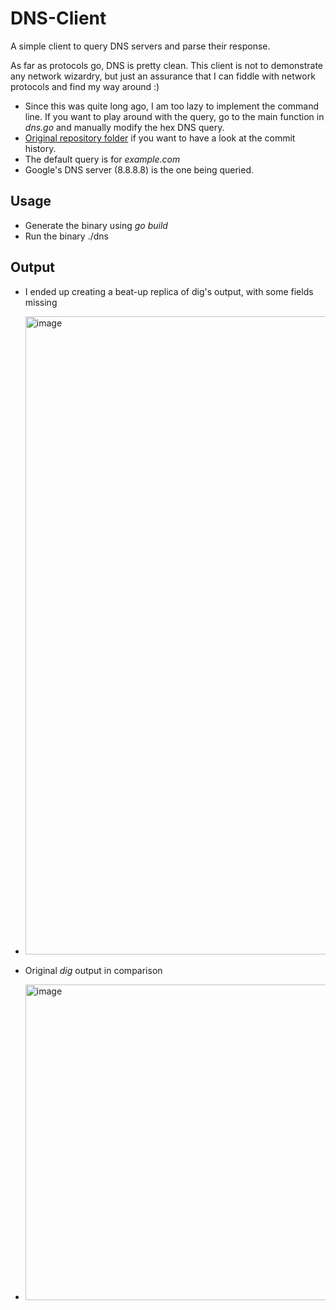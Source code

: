 # DNS-Client

A simple client to query DNS servers and parse their response.

As far as protocols go, DNS is pretty clean. This client is not to demonstrate any network wizardry, but just an assurance that I can fiddle with network protocols and find my way
around :)

- Since this was quite long ago, I am too lazy to implement the command line. If you want to play around with the query, go to the main function in _dns.go_ and manually modify the hex DNS query.
- [Original repository folder](https://github.com/bradfield-csi-5/chettriyuvraj/tree/main/BradfieldCSI/Networks/Prework-2-DNS) if you want to have a look at the commit history.
- The default query is for _example.com_
- Google's DNS server (8.8.8.8) is the one being queried.

## Usage

- Generate the binary using _go build_
- Run the binary ./dns

## Output

- I ended up creating a beat-up replica of dig's output, with some fields missing

- <img width="1021" alt="image" src="https://github.com/chettriyuvraj/DNS-Client/assets/32122172/fccb0bec-a014-41a5-a6f0-a4e109c592b6">

- Original _dig_ output in comparison

- <img width="505" alt="image" src="https://github.com/chettriyuvraj/DNS-Client/assets/32122172/6837c4f1-edd2-4c8d-adaf-e185075344f6">


